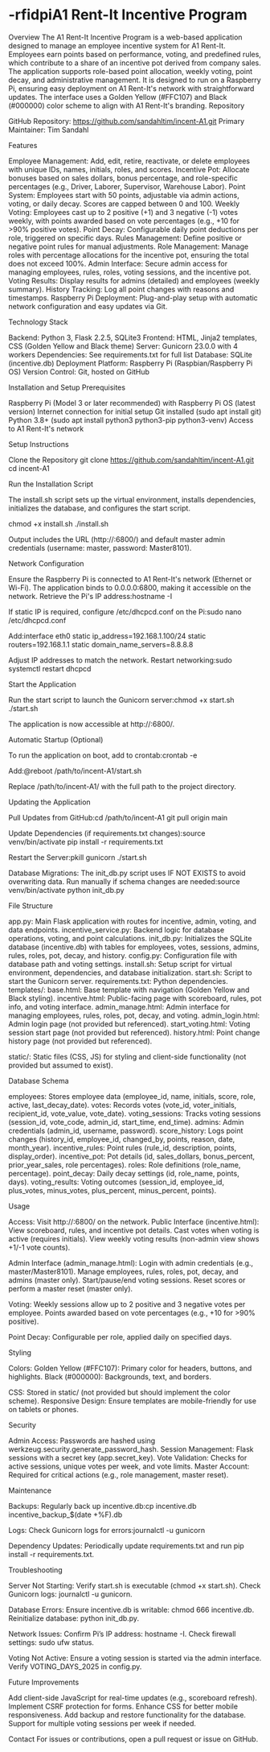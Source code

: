 # -rfidpiA1 Rent-It Incentive Program
Overview
The A1 Rent-It Incentive Program is a web-based application designed to manage an employee incentive system for A1 Rent-It. Employees earn points based on performance, voting, and predefined rules, which contribute to a share of an incentive pot derived from company sales. The application supports role-based point allocation, weekly voting, point decay, and administrative management. It is designed to run on a Raspberry Pi, ensuring easy deployment on A1 Rent-It's network with straightforward updates. The interface uses a Golden Yellow (#FFC107) and Black (#000000) color scheme to align with A1 Rent-It's branding.
Repository

GitHub Repository: https://github.com/sandahltim/incent-A1.git
Primary Maintainer: Tim Sandahl

Features

Employee Management: Add, edit, retire, reactivate, or delete employees with unique IDs, names, initials, roles, and scores.
Incentive Pot: Allocate bonuses based on sales dollars, bonus percentage, and role-specific percentages (e.g., Driver, Laborer, Supervisor, Warehouse Labor).
Point System: Employees start with 50 points, adjustable via admin actions, voting, or daily decay. Scores are capped between 0 and 100.
Weekly Voting: Employees cast up to 2 positive (+1) and 3 negative (-1) votes weekly, with points awarded based on vote percentages (e.g., +10 for >90% positive votes).
Point Decay: Configurable daily point deductions per role, triggered on specific days.
Rules Management: Define positive or negative point rules for manual adjustments.
Role Management: Manage roles with percentage allocations for the incentive pot, ensuring the total does not exceed 100%.
Admin Interface: Secure admin access for managing employees, rules, roles, voting sessions, and the incentive pot.
Voting Results: Display results for admins (detailed) and employees (weekly summary).
History Tracking: Log all point changes with reasons and timestamps.
Raspberry Pi Deployment: Plug-and-play setup with automatic network configuration and easy updates via Git.

Technology Stack

Backend: Python 3, Flask 2.2.5, SQLite3
Frontend: HTML, Jinja2 templates, CSS (Golden Yellow and Black theme)
Server: Gunicorn 23.0.0 with 4 workers
Dependencies: See requirements.txt for full list
Database: SQLite (incentive.db)
Deployment Platform: Raspberry Pi (Raspbian/Raspberry Pi OS)
Version Control: Git, hosted on GitHub

Installation and Setup
Prerequisites

Raspberry Pi (Model 3 or later recommended) with Raspberry Pi OS (latest version)
Internet connection for initial setup
Git installed (sudo apt install git)
Python 3.8+ (sudo apt install python3 python3-pip python3-venv)
Access to A1 Rent-It's network

Setup Instructions

Clone the Repository
git clone https://github.com/sandahltim/incent-A1.git
cd incent-A1


Run the Installation Script

The install.sh script sets up the virtual environment, installs dependencies, initializes the database, and configures the start script.

chmod +x install.sh
./install.sh


Output includes the URL (http://<pi-ip>:6800/) and default master admin credentials (username: master, password: Master8101).


Network Configuration

Ensure the Raspberry Pi is connected to A1 Rent-It's network (Ethernet or Wi-Fi).
The application binds to 0.0.0.0:6800, making it accessible on the network. Retrieve the Pi's IP address:hostname -I


If static IP is required, configure /etc/dhcpcd.conf on the Pi:sudo nano /etc/dhcpcd.conf

Add:interface eth0
static ip_address=192.168.1.100/24
static routers=192.168.1.1
static domain_name_servers=8.8.8.8

Adjust IP addresses to match the network. Restart networking:sudo systemctl restart dhcpcd




Start the Application

Run the start script to launch the Gunicorn server:chmod +x start.sh
./start.sh


The application is now accessible at http://<pi-ip>:6800/.


Automatic Startup (Optional)

To run the application on boot, add to crontab:crontab -e

Add:@reboot /path/to/incent-A1/start.sh

Replace /path/to/incent-A1/ with the full path to the project directory.



Updating the Application

Pull Updates from GitHub:cd /path/to/incent-A1
git pull origin main


Update Dependencies (if requirements.txt changes):source venv/bin/activate
pip install -r requirements.txt


Restart the Server:pkill gunicorn
./start.sh


Database Migrations: The init_db.py script uses IF NOT EXISTS to avoid overwriting data. Run manually if schema changes are needed:source venv/bin/activate
python init_db.py



File Structure

app.py: Main Flask application with routes for incentive, admin, voting, and data endpoints.
incentive_service.py: Backend logic for database operations, voting, and point calculations.
init_db.py: Initializes the SQLite database (incentive.db) with tables for employees, votes, sessions, admins, rules, roles, pot, decay, and history.
config.py: Configuration file with database path and voting settings.
install.sh: Setup script for virtual environment, dependencies, and database initialization.
start.sh: Script to start the Gunicorn server.
requirements.txt: Python dependencies.
templates/:
base.html: Base template with navigation (Golden Yellow and Black styling).
incentive.html: Public-facing page with scoreboard, rules, pot info, and voting interface.
admin_manage.html: Admin interface for managing employees, rules, roles, pot, decay, and voting.
admin_login.html: Admin login page (not provided but referenced).
start_voting.html: Voting session start page (not provided but referenced).
history.html: Point change history page (not provided but referenced).


static/: Static files (CSS, JS) for styling and client-side functionality (not provided but assumed to exist).

Database Schema

employees: Stores employee data (employee_id, name, initials, score, role, active, last_decay_date).
votes: Records votes (vote_id, voter_initials, recipient_id, vote_value, vote_date).
voting_sessions: Tracks voting sessions (session_id, vote_code, admin_id, start_time, end_time).
admins: Admin credentials (admin_id, username, password).
score_history: Logs point changes (history_id, employee_id, changed_by, points, reason, date, month_year).
incentive_rules: Point rules (rule_id, description, points, display_order).
incentive_pot: Pot details (id, sales_dollars, bonus_percent, prior_year_sales, role percentages).
roles: Role definitions (role_name, percentage).
point_decay: Daily decay settings (id, role_name, points, days).
voting_results: Voting outcomes (session_id, employee_id, plus_votes, minus_votes, plus_percent, minus_percent, points).

Usage

Access: Visit http://<pi-ip>:6800/ on the network.
Public Interface (incentive.html):
View scoreboard, rules, and incentive pot details.
Cast votes when voting is active (requires initials).
View weekly voting results (non-admin view shows +1/-1 vote counts).


Admin Interface (admin_manage.html):
Login with admin credentials (e.g., master/Master8101).
Manage employees, rules, roles, pot, decay, and admins (master only).
Start/pause/end voting sessions.
Reset scores or perform a master reset (master only).


Voting:
Weekly sessions allow up to 2 positive and 3 negative votes per employee.
Points awarded based on vote percentages (e.g., +10 for >90% positive).


Point Decay: Configurable per role, applied daily on specified days.

Styling

Colors:
Golden Yellow (#FFC107): Primary color for headers, buttons, and highlights.
Black (#000000): Backgrounds, text, and borders.


CSS: Stored in static/ (not provided but should implement the color scheme).
Responsive Design: Ensure templates are mobile-friendly for use on tablets or phones.

Security

Admin Access: Passwords are hashed using werkzeug.security.generate_password_hash.
Session Management: Flask sessions with a secret key (app.secret_key).
Vote Validation: Checks for active sessions, unique votes per week, and vote limits.
Master Account: Required for critical actions (e.g., role management, master reset).

Maintenance

Backups: Regularly back up incentive.db:cp incentive.db incentive_backup_$(date +%F).db


Logs: Check Gunicorn logs for errors:journalctl -u gunicorn


Dependency Updates: Periodically update requirements.txt and run pip install -r requirements.txt.

Troubleshooting

Server Not Starting:
Verify start.sh is executable (chmod +x start.sh).
Check Gunicorn logs: journalctl -u gunicorn.


Database Errors:
Ensure incentive.db is writable: chmod 666 incentive.db.
Reinitialize database: python init_db.py.


Network Issues:
Confirm Pi’s IP address: hostname -I.
Check firewall settings: sudo ufw status.


Voting Not Active:
Ensure a voting session is started via the admin interface.
Verify VOTING_DAYS_2025 in config.py.



Future Improvements

Add client-side JavaScript for real-time updates (e.g., scoreboard refresh).
Implement CSRF protection for forms.
Enhance CSS for better mobile responsiveness.
Add backup and restore functionality for the database.
Support for multiple voting sessions per week if needed.

Contact
For issues or contributions, open a pull request or issue on GitHub.